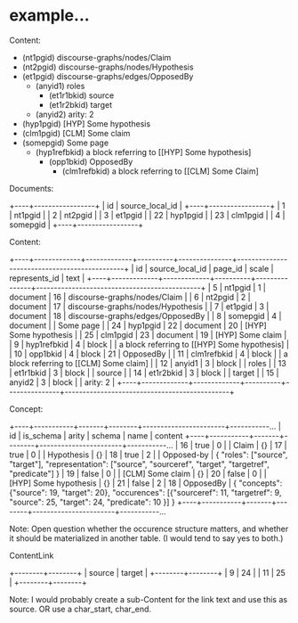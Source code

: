 # example...

Content:

* (nt1pgid) discourse-graphs/nodes/Claim
* (nt2pgid) discourse-graphs/nodes/Hypothesis
* (et1pgid) discourse-graphs/edges/OpposedBy
  * (anyid1) roles
    * (et1r1bkid) source
    * (et1r2bkid) target
  * (anyid2) arity: 2
* (hyp1pgid) [HYP] Some hypothesis
* (clm1pgid) [CLM] Some claim
* (somepgid) Some page
  * (hyp1refbkid) a block referring to [[HYP] Some hypothesis]
    * (opp1bkid) OpposedBy
      * (clm1refbkid) a block referring to [[CLM] Some Claim]

Documents:

+----+-----------------+
| id | source_local_id |
+----+-----------------+
| 1  | nt1pgid         |
| 2  | nt2pgid         |
| 3  | et1pgid         |
| 22 | hyp1pgid        |
| 23 | clm1pgid        |
| 4  | somepgid        |
+----+-----------------+

Content:

+----+-------------+-------------+----------+---------------+----------------------------------------------+
| id | source_local_id | page_id | scale    | represents_id | text                                         |
+----+-------------+-------------+----------+---------------+----------------------------------------------+
| 5  | nt1pgid         | 1       | document | 16            | discourse-graphs/nodes/Claim                 |
| 6  | nt2pgid         | 2       | document | 17            | discourse-graphs/nodes/Hypothesis            |
| 7  | et1pgid         | 3       | document | 18            | discourse-graphs/edges/OpposedBy             |
| 8  | somepgid        | 4       | document |               | Some page                                    |
| 24 | hyp1pgid        | 22      | document | 20            | [HYP] Some hypothesis                        |
| 25 | clm1pgid        | 23      | document | 19            | [HYP] Some claim                             |
| 9  | hyp1refbkid     | 4       | block    |               | a block referring to [[HYP] Some hypothesis] |
| 10 | opp1bkid        | 4       | block    | 21            | OpposedBy                                    |
| 11 | clm1refbkid     | 4       | block    |               | a block referring to [[CLM] Some claim]      |
| 12 | anyid1          | 3       | block    |               | roles                                        |
| 13 | et1r1bkid       | 3       | block    |               | source                                       |
| 14 | et1r2bkid       | 3       | block    |               | target                                       |
| 15 | anyid2          | 3       | block    |               | arity: 2                                     |
+----+-------------+-------------+----------+---------------+----------------------------------------------+

Concept:

+----+-----------+-------+--------+-----------------------+-----------...
| id | is_schema | arity | schema | name                  | content
+----+-----------+-------+--------+-----------------------+-----------...
| 16 | true      | 0     |        | Claim                 | {}
| 17 | true      | 0     |        | Hypothesis            | {}
| 18 | true      | 2     |        | Opposed-by            |
    { "roles": ["source", "target"], "representation": ["source", "sourceref", "target", "targetref", "predicate"] }
| 19 | false     | 0     |        | [CLM] Some claim      | {}
| 20 | false     | 0     |        | [HYP] Some hypothesis | {}
| 21 | false     | 2     | 18     | OpposedBy             |
    { "concepts": {"source": 19, "target": 20}, "occurences":
      [{"sourceref": 11, "targetref": 9, "source": 25, "target": 24, "predicate": 10 }] }
+----+-----------+-------+--------+-----------------------+-----------...

Note: Open question whether the occurence structure matters, and whether it should be materialized in another table.
(I would tend to say yes to both.)

ContentLink

+--------+--------+
| source | target |
+--------+--------+
| 9      | 24     |
| 11     | 25     |
+--------+--------+

Note: I would probably create a sub-Content for the link text and use this as source.
OR use a char_start, char_end.
